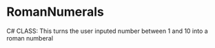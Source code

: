 # RomanNumerals
 C# CLASS: This turns the user inputed number between 1 and 10  into a roman numberal
